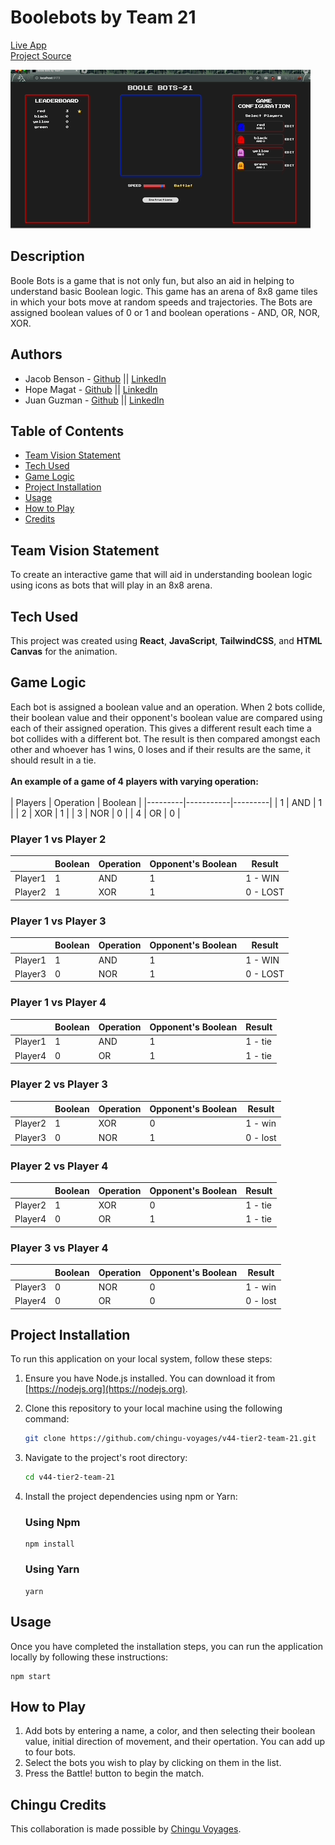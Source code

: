 # Boolebots by Team 21

[Live App](https://boolebots21.netlify.app/)<br>
[Project Source](https://github.com/chingu-voyages/voyage-project-tier2-boolebots)

![GIF DEMO OF PROJECT](./src/assets/demo.gif)

## Description

Boole Bots is a game that is not only fun, but also an aid in helping to understand basic Boolean logic. This game has an arena of 8x8 game tiles in which your bots move at random speeds and trajectories. The Bots are assigned boolean values of 0 or 1 and boolean operations - AND, OR, NOR, XOR.

## Authors

- Jacob Benson - [Github](https://github.com/bensonbjacob) || [LinkedIn](https://www.linkedin.com/in/jacob-benson-885004240/)
- Hope Magat - [Github](https://github.com/jezraelhope) || [LinkedIn](https://www.linkedin.com/in/jezraelhope/)
- Juan Guzman - [Github](https://github.com/Pi-face) || [LinkedIn](https://www.linkedin.com/in/juan-guzman-/)

## Table of Contents

- [Team Vision Statement](#team-vision-statement)
- [Tech Used](#tech-used)
- [Game Logic](#)
- [Project Installation](#project-installation)
- [Usage](#usage)
- [How to Play](#how-to-play)
- [Credits](#chingu-credits)

## Team Vision Statement

To create an interactive game that will aid in understanding boolean logic using icons as bots that will play in an 8x8 arena.

## Tech Used

This project was created using **React**, **JavaScript**, **TailwindCSS**, and **HTML Canvas** for the animation.

## Game Logic

Each bot is assigned a boolean value and an operation. When 2 bots collide, their boolean value and their opponent's boolean value are compared using each of their assigned operation. This gives a different result each time a bot collides with a different bot. The result is then compared amongst each other and whoever has 1 wins, 0 loses and if their results are the same, it should result in a tie.<br>
<br>
**An example of a game of 4 players with varying operation:**<br>
<br>
| Players | Operation | Boolean |
|---------|-----------|---------|
| 1 | AND | 1 |
| 2 | XOR | 1 |
| 3 | NOR | 0 |
| 4 | OR | 0 |

### **Player 1 vs Player 2**

|         | Boolean | Operation | Opponent's Boolean | Result   |
| ------- | ------- | --------- | ------------------ | -------- |
| Player1 | 1       | AND       | 1                  | 1 - WIN  |
| Player2 | 1       | XOR       | 1                  | 0 - LOST |

### **Player 1 vs Player 3**

|         | Boolean | Operation | Opponent's Boolean | Result   |
| ------- | ------- | --------- | ------------------ | -------- |
| Player1 | 1       | AND       | 1                  | 1 - WIN  |
| Player3 | 0       | NOR       | 1                  | 0 - LOST |

### **Player 1 vs Player 4**

|         | Boolean | Operation | Opponent's Boolean | Result  |
| ------- | ------- | --------- | ------------------ | ------- |
| Player1 | 1       | AND       | 1                  | 1 - tie |
| Player4 | 0       | OR        | 1                  | 1 - tie |

### **Player 2 vs Player 3**

|         | Boolean | Operation | Opponent's Boolean | Result   |
| ------- | ------- | --------- | ------------------ | -------- |
| Player2 | 1       | XOR       | 0                  | 1 - win  |
| Player3 | 0       | NOR       | 1                  | 0 - lost |

### **Player 2 vs Player 4**

|         | Boolean | Operation | Opponent's Boolean | Result  |
| ------- | ------- | --------- | ------------------ | ------- |
| Player2 | 1       | XOR       | 0                  | 1 - tie |
| Player4 | 0       | OR        | 1                  | 1 - tie |

### **Player 3 vs Player 4**

|         | Boolean | Operation | Opponent's Boolean | Result   |
| ------- | ------- | --------- | ------------------ | -------- |
| Player3 | 0       | NOR       | 0                  | 1 - win  |
| Player4 | 0       | OR        | 0                  | 0 - lost |

## Project Installation

To run this application on your local system, follow these steps:

1.  Ensure you have Node.js installed. You can download it from [https://nodejs.org](https://nodejs.org).

2.  Clone this repository to your local machine using the following command:

    ```bash
    git clone https://github.com/chingu-voyages/v44-tier2-team-21.git

    ```

3.  Navigate to the project's root directory:

    ```bash
    cd v44-tier2-team-21

    ```

4.  Install the project dependencies using npm or Yarn:

    ### Using Npm

        npm install

    ### Using Yarn

        yarn

## Usage

Once you have completed the installation steps, you can run the application locally by following these instructions:

    npm start

## How to Play

1.  Add bots by entering a name, a color, and then selecting
    their boolean value, initial direction of movement, and
    their opertation. You can add up to four bots.
2.  Select the bots you wish to play by clicking on them in the
    list.
3.  Press the Battle! button to begin the match.

## Chingu Credits

This collaboration is made possible by [Chingu Voyages](https://www.chingu.io/).
